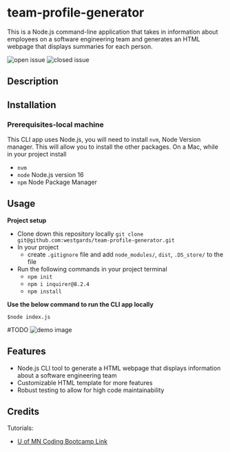 # team-profile-generator
This is a Node.js command-line application that takes in information about employees on a software engineering team and generates an HTML webpage that displays summaries for each person.

![open issue](https://img.shields.io/github/issues-raw/westgards/team-profile-generator)
![closed issue](https://img.shields.io/github/issues-closed-raw/westgards/team-profile-generator)


## Description


## Installation
### Prerequisites-local machine
This CLI app uses Node.js, you will need to install `nvm`, Node Version manager. This will allow you to install the other packages.
On a Mac, while in your project install 
- `nvm`  
- `node` Node.js version 16
- `npm`  Node Package Manager

## Usage
**Project setup**
- Clone down this repository locally
`git clone git@github.com:westgards/team-profile-generator.git`
- In your project 
  - create `.gitignore` file and add `node_modules/`, `dist`, `.DS_store/` to the file
- Run the following commands in your project terminal
  - `npm init`
  - `npm i inquirer@8.2.4`
  - `npm install`

**Use the below command to run the CLI app locally**

`$node index.js`

#TODO
![demo image]()


## Features
- Node.js CLI tool to generate a HTML webpage that displays information about a software engineering team 
- Customizable HTML template for more features
- Robust testing to allow for high code maintainability

## Credits

Tutorials:
- [U of MN Coding Bootcamp Link](https://github.com/coding-boot-camp)

